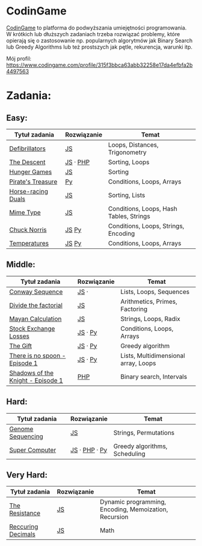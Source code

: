 # CodinGame 
[CodinGame](https://www.codingame.com/home) to platforma do podwyższania umiejętności programowania.  
W krótkich lub dłuższych zadaniach trzeba rozwiązać problemy, które opierają się o zastosowanie np. popularnych algorytmów jak Binary Search lub Greedy Algorithms lub też prostszych jak pętle, rekurencja, warunki itp.

Mój profil: https://www.codingame.com/profile/315f3bbca63abb32258e17da4efbfa2b4497563

# Zadania:

## Easy: 
| Tytuł zadania                                                                    | Rozwiązanie                                                                                                                                                                       | Temat                                   |
| -------------------------------------------------------------------------------- | --------------------------------------------------------------------------------------------------------------------------------------------------------------------------------- | --------------------------------------- |
| [Defibrillators](https://www.codingame.com/training/easy/defibrillators)         | [JS](https://github.com/capo1/codinggames/blob/master/easy/js/easy-defibrillators.js)                                                                                             | Loops, Distances, Trigonometry          |
| [The Descent](https://www.codingame.com/training/easy/the-descent)               | [JS](https://github.com/capo1/codinggames/blob/master/easy/js/easy-the-descent.js) &middot; [PHP](https://github.com/capo1/codinggames/blob/master/easy/php/easy-the-descent.php) | Sorting, Loops                          |
| [Hunger Games](https://www.codingame.com/training/easy/hunger-games)             | [JS](https://github.com/capo1/codinggames/blob/master/easy/js/easy-hunger-games.js)                                                                                               | Sorting                                 |
| [Pirate's Treasure](https://www.codingame.com/training/easy/pirates-treasure)    | [Py](https://github.com/capo1/codinggames/blob/master/easy/py/easy-pirates-treasure.py)                                                                                           | Conditions, Loops, Arrays               |
| [Horse-racing Duals](https://www.codingame.com/training/easy/horse-racing-duals) | [JS](https://github.com/capo1/codinggames/blob/master/easy/js/easy-horse-racing-duals.js)                                                                                         | Sorting, Lists                          |
| [Mime Type](https://www.codingame.com/training/easy/mime-type)                   | [JS](https://github.com/capo1/codinggames/blob/master/easy/js/easy-mime-type.js)                                                                                                  | Conditions, Loops, Hash Tables, Strings |
| [Chuck Norris](https://www.codingame.com/training/easy/chuck-norris)             | [JS](https://github.com/capo1/codinggames/blob/master/easy/js/easy-chuck-norris.js) [Py](https://github.com/capo1/codinggames/blob/master/easy/py/easy-chuck-norris.py)           | Conditions, Loops, Strings, Encoding    |
| [Temperatures](https://www.codingame.com/training/easy/temperatures)             | [JS](https://github.com/capo1/codinggames/blob/master/easy/js/easy-temperatures.js) [Py](https://github.com/capo1/codinggames/blob/master/easy/py/easy-temperatures.js)           | Conditions, Loops, Arrays               |


## Middle: 
| Tytuł zadania                                                                                             | Rozwiązanie                                                                                                                                                                                                | Temat                                |
| --------------------------------------------------------------------------------------------------------- | ---------------------------------------------------------------------------------------------------------------------------------------------------------------------------------------------------------- | ------------------------------------ |
| [Conway Sequence](https://www.codingame.com/training/medium/conway-sequence)                              | [JS](https://github.com/capo1/codinggames/blob/master/medium/js/medium-conaway-sequence.js) &middot;                                                                                                       | Lists, Loops, Sequences              |
| [Divide the factorial](https://www.codingame.com/training/medium/divide-the-factorial)                    | [JS](https://github.com/capo1/codinggames/blob/master/medium/js/medium-divide-the-factorial.js)                                                                                                            | Arithmetics, Primes, Factoring       |
| [Mayan Calculation](https://www.codingame.com/training/medium/mayan-calculation)                          | [JS](https://github.com/capo1/codinggames/blob/master/medium/js/medium-mayan-calculation.js)                                                                                                               | Strings, Loops, Radix                |
| [Stock Exchange Losses](https://www.codingame.com/training/medium/stock-exchange-losses)                  | [JS](https://github.com/capo1/codinggames/blob/master/medium/js/medium-stock-exchange-losses.js) &middot; [Py](https://github.com/capo1/codinggames/blob/master/medium/py/medium-stock-exchange-losses.py) | Conditions, Loops, Arrays            |
| [The Gift](https://www.codingame.com/training/medium/the-gift)                                            | [JS](https://github.com/capo1/codinggames/blob/master/medium/js/medium-the-gift.js) &middot; [Py](https://github.com/capo1/codinggames/blob/master/medium/py/medium-the-gift.py)                           | Greedy algorithm                     |
| [There is no spoon - Episode 1](https://www.codingame.com/training/medium/there-is-no-spoon-episode-1)    | [JS](https://github.com/capo1/codinggames/blob/master/medium/js/medium-there-is-no-spoon-ep1.js) &middot; [Py](https://github.com/capo1/codinggames/blob/master/medium/py/medium-there-is-no-spoon-ep1.py) | Lists, Multidimensional array, Loops |
| [Shadows of the Knight - Episode 1](https://www.codingame.com/ide/puzzle/shadows-of-the-knight-episode-1) | [PHP](https://github.com/capo1/codinggames/blob/master/medium/php/mediun-shadows-of-the-knight-episode-1.php)                                                                                              | Binary search, Intervals             |



## Hard: 
| Tytuł zadania                                                                  | Rozwiązanie                                                                                                                                                                                                                                                                            | Temat                         |
| ------------------------------------------------------------------------------ | -------------------------------------------------------------------------------------------------------------------------------------------------------------------------------------------------------------------------------------------------------------------------------------- | ----------------------------- |
| [Genome Sequencing](https://www.codingame.com/training/hard/genome-sequencing) | [JS](https://github.com/capo1/codinggames/blob/master/hard/js/hard-genome-sequencing.js)                                                                                                                                                                                               | Strings, Permutations         |
| [Super Computer](https://www.codingame.com/training/hard/super-computer)       | [JS](https://github.com/capo1/codinggames/blob/master/hard/js/hard-super-computer.js) &middot; [PHP](https://github.com/capo1/codinggames/blob/master/hard/php/hard-super-computer.php) &middot; [Py](https://github.com/capo1/codinggames/blob/master/hard/js/hard-super-computer.py) | Greedy algorithms, Scheduling |



## Very Hard: 
| Tytuł zadania                                                                      | Rozwiązanie                                                                                         | Temat                                                 |
| ---------------------------------------------------------------------------------- | --------------------------------------------------------------------------------------------------- | ----------------------------------------------------- |
| [The Resistance](https://www.codingame.com/training/expert/the-resistance)         | [JS](https://github.com/capo1/codinggames/blob/master/very-hard/js/very-hard-the-resistance.js)     | Dynamic programming, Encoding, Memoization, Recursion |
| [Reccuring Decimals](https://www.codingame.com/training/expert/recurring-decimals) | [JS](https://github.com/capo1/codinggames/blob/master/very-hard/js/very-hard-recurring-decimals.js) | Math                                                  |






